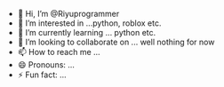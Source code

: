 - 👋 Hi, I’m @Riyuprogrammer
- 👀 I’m interested in ...python, roblox etc.
- 🌱 I’m currently learning ... python etc.
- 💞️ I’m looking to collaborate on ... well nothing for now
- 📫 How to reach me ...
- 😄 Pronouns: ...
- ⚡ Fun fact: ...

<!---
Riyuprogrammer/Riyuprogrammer is a ✨ special ✨ repository because its `README.md` (this file) appears on your GitHub profile.
You can click the Preview link to take a look at your changes.
--->
